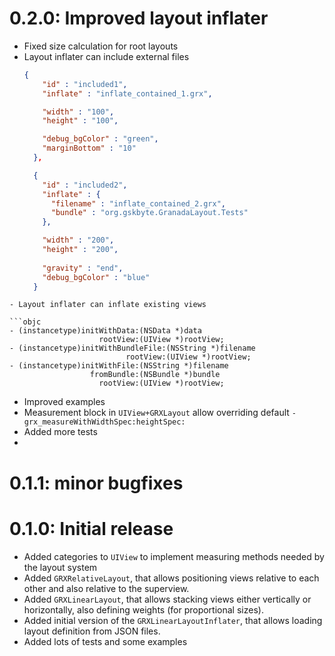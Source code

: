 # 0.2.0: Improved layout inflater
  - Fixed size calculation for root layouts
  - Layout inflater can include external files
    ```json
    {
        "id" : "included1",
        "inflate" : "inflate_contained_1.grx",

        "width" : "100",
        "height" : "100",

        "debug_bgColor" : "green",
        "marginBottom" : "10"
      },

      {
        "id" : "included2",
        "inflate" : {
          "filename" : "inflate_contained_2.grx",
          "bundle" : "org.gskbyte.GranadaLayout.Tests"
        },

        "width" : "200",
        "height" : "200",
        
        "gravity" : "end",
        "debug_bgColor" : "blue"
      }
  ```
  - Layout inflater can inflate existing views
  
  ```objc
  - (instancetype)initWithData:(NSData *)data
                      rootView:(UIView *)rootView;
  - (instancetype)initWithBundleFile:(NSString *)filename
                            rootView:(UIView *)rootView;
  - (instancetype)initWithFile:(NSString *)filename
                    fromBundle:(NSBundle *)bundle
                      rootView:(UIView *)rootView;
  ```
  - Improved examples
  - Measurement block in ``UIView+GRXLayout`` allow overriding default ``-grx_measureWithWidthSpec:heightSpec:``
  - Added more tests
  - 
  
# 0.1.1: minor bugfixes

# 0.1.0: Initial release
  - Added categories to ``UIView`` to implement measuring methods needed by the layout system
  - Added ``GRXRelativeLayout``, that allows positioning views relative to each other and also relative to the superview.
  - Added ``GRXLinearLayout``, that allows stacking views either vertically or horizontally, also defining weights (for proportional sizes).
  - Added initial version of the ``GRXLinearLayoutInflater``, that allows loading layout definition from JSON files.
  - Added lots of tests and some examples
